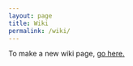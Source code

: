 ```yaml
---
layout: page
title: Wiki
permalink: /wiki/
---
```


To make a new wiki page, [go here.](./new-wiki-page-tutorial/)